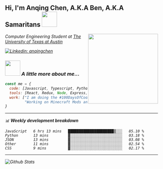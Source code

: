 <h2> Hi, I'm Anqing Chen, A.K.A Ben, A.K.A Samaritans <img src="https://media.giphy.com/media/mGcNjsfWAjY5AEZNw6/giphy.gif" width="50"></h2>
<img align='right' src="https://media.giphy.com/media/daZuNbOmzYuwoyp2ZJ/giphy.gif" width="230">
<p><em>Computer Engineering Student at <a href="http://www.utexas.edu">The University of Texas at Austin</a></p>

[![Linkedin: anqingchen](https://img.shields.io/badge/-anqingchen-blue?style=flat-square&logo=Linkedin&logoColor=white&link=https://www.linkedin.com/in/anqingchen/)](https://www.linkedin.com/in/anqingchen/)

### <img src="https://media.giphy.com/media/VgCDAzcKvsR6OM0uWg/giphy.gif" width="50"> A little more about me...  

```javascript
const me = {
  code: [Javascript, Typescript, Python, Java, C, C++, HTML, CSS],
  tools: [React, Redux, Node, Express, Flask, Docker],
  work: ["I am doing the #100DaysOfCode challenge", 
         "Working on Minecraft Mods and related content for @SpectralStudios"],
}
```
-------

📊 **Weekly development breakdown**
<!--START_SECTION:waka-->
```text
JavaScript   6 hrs 13 mins   █████████████████████▒░░░   85.10 % 
Python       13 mins         ▓░░░░░░░░░░░░░░░░░░░░░░░░   03.18 % 
JSON         13 mins         ▓░░░░░░░░░░░░░░░░░░░░░░░░   03.08 % 
Other        11 mins         ▓░░░░░░░░░░░░░░░░░░░░░░░░   02.54 % 
CSS          9 mins          ▓░░░░░░░░░░░░░░░░░░░░░░░░   02.17 % 
```
<!--END_SECTION:waka-->

---

<img align="left" alt="Github Stats" src="https://github-readme-stats.vercel.app/api?username=anqingchen&show_icons=true&hide_border=true&count_private=true&theme=tokyonight" />
